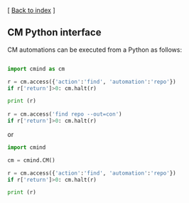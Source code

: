 [ [Back to index](README.md) ]



## CM Python interface

CM automations can be executed from a Python as follows:
```python

import cmind as cm

r = cm.access({'action':'find', 'automation':'repo'})
if r['return']>0: cm.halt(r)

print (r)
 
r = cm.access('find repo --out=con')
if r['return']>0: cm.halt(r)

```

or

```python
import cmind

cm = cmind.CM()

r = cm.access({'action':'find', 'automation':'repo'})
if r['return']>0: cm.halt(r)

print (r)

```


